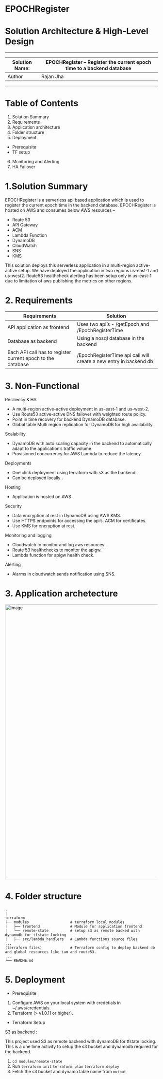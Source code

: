 # EPOCHRegister
# Solution Architecture & High-Level Design

--------------------------------------------------------------------------------------------
|Solution Name:     | EPOCHRegister – Register the current epoch time to a backend database | 
|-------------------|-----------------------------------------------------------------------|
|Author             | Rajan Jha                                                             |
---------------------------------------------------------------------------------------------

# Table of Contents 

1.	Solution Summary
2.	Requirements
3.	Application architecture
4.	Folder structure
5.	Deployment
   *	Prerequisite
   *	TF setup
6.	Monitoring and Alerting
7.	HA Failover

# 1.Solution Summary

EPOCHRegister is a serverless api based application which is used to register the current epoch time in the backend database.
EPOCHRegister is hosted on AWS and consumes below AWS resources – 

*	Route 53
*	API Gateway
*	ACM
*	Lambda Function
*	DynamoDB
*	CloudWatch
*	SNS
*	KMS

This solution deploys this serverless application in a multi-region active-active setup. We have deployed the application in two regions us-east-1 and us-west2. Route53 healthcheck alerting has been setup only in us-east-1 due to limitation of aws publishing the metrics on other regions.

# 2. Requirements

|             Requirements	                                |                          Solution                                 |
------------------------------------------------------------|--------------------------------------------------------------------
|API application as frontend                                | Uses two api’s - /getEpoch and /EpochRegisterTime                 | 
|Database as backend                                        | Using a nosql database in the backend                             |
|Each API call has to register current epoch to the database| /EpochRegisterTime api call will create a new entry in backend db |

# 3. Non-Functional

Resiliency & HA 

*	A multi-region active-active deployment in us-east-1 and us-west-2.
*	Use Route53 active-active DNS failover with weighted route policy.
*	Point in time recovery for backend DynamoDB database.
*	Global table Multi region replication for DynamoDB for high availability.

Scalability 

*	DynamoDB with auto scaling capacity in the backend to automatically adapt to the application’s traffic volume.
*	Provisioned concurrency for AWS Lambda to reduce the latency.

Deployments

*	One click deployment using terraform with s3 as the backend.
*	Can be deployed locally .

Hosting

*	Application is hosted on AWS

Security

*	Data encryption at rest in DynamoDB using AWS KMS.
*	Use HTTPS endpoints for accessing the api’s. ACM for certificates.
*   Use KMS for encryption at rest.

Monitoring and logging

*   Cloudwatch to monitor and log aws resources.
*   Route 53 healthchecks to monitor the apigw.
*   Lambda function for apigw health check.

Alerting

* Alarms in cloudwatch sends notification using SNS.

# 3. Application archetecture

<img width="903" alt="image" src="https://user-images.githubusercontent.com/82893856/194475429-3eef53a5-ae8e-48e8-bbde-e6047f3d31fb.png">


# 4. Folder structure

```
.
|
terraform
├── modules                   # terraform local modules
|   ├── frontend              # Module for application frontend
|   └── remote-state          # setup s3 as remote backed with dynamodb for tfstate locking
|   ├── src/lambda_handlers   # Lambda functions source files
...
(terraform files)             # Terraform config to deploy backend db and global resources like iam and route53.
...             
└── README.md

```
# 5. Deployment

*  Prerequisite 

1. Configure AWS on your local system with credetials in ~/.aws/credentials.
2. Terraform (> v1.0.11 or higher). 

* Terraform Setup

S3 as backend :

This project used S3 as remote backend with dynamoDB for tfstate locking.
This is a one time activity to setup the s3 bucket and dynamodb required for the backend.

1. ``` cd modules/remote-state ``` 
2. Run ``` terraform init ``` ```terraform plan``` ```terraform deploy``` 
3. Fetch the s3 bucket and dynamo table name from ```output```










